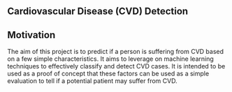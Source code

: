 ## Cardiovascular Disease (CVD) Detection

## Motivation
The aim of this project is to predict if a person is suffering from CVD based on a few simple characteristics. It aims to leverage on machine learning techniques to effectively classify and detect CVD cases. It is intended to be used as a proof of concept that these factors can be used as a simple evaluation to tell if a potential patient may suffer from CVD.
